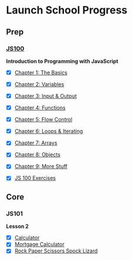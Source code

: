 # Launch School Progress #
## Prep ##
### [JS100](https://github.com/cammo789/Launch-School/tree/main/prep/JS100%20-%20IntroToJS) ###
**Introduction to Programming with JavaScript**

- [x] [Chapter 1: The Basics](https://github.com/cammo789/Launch-School/tree/main/prep/JS100%20-%20IntroToJS/Chapter%201%3A%20The%20Basics)
    
- [x] [Chapter 2: Variables](https://github.com/cammo789/Launch-School/tree/main/prep/JS100%20-%20IntroToJS/Chapter%202%3A%20Variables)

- [x] [Chapter 3: Input & Output](https://github.com/cammo789/Launch-School/tree/main/prep/JS100%20-%20IntroToJS/Chapter%203%3A%20Input%20%26%20Output)

- [x] [Chapter 4: Functions](https://github.com/cammo789/Launch-School/tree/main/prep/JS100%20-%20IntroToJS/Chapter%204%3A%20Functions)

- [x] [Chapter 5: Flow Control](https://github.com/cammo789/Launch-School/tree/main/prep/JS100%20-%20IntroToJS/Chapter%205%3A%20Flow%20Control)

- [x] [Chapter 6: Loops & Iterating](https://github.com/cammo789/Launch-School/tree/main/prep/JS100%20-%20IntroToJS/Chapter%206%3A%20Loops%20%26%20Iterating)

- [x] [Chapter 7: Arrays](https://github.com/cammo789/Launch-School/tree/main/prep/JS100%20-%20IntroToJS/Chapter%207%3A%20Arrays)

- [x] [Chapter 8: Objects](https://github.com/cammo789/Launch-School/tree/main/prep/JS100%20-%20IntroToJS/Chapter%208%3A%20Objects)

- [x] [Chapter 9: More Stuff](https://github.com/cammo789/Launch-School/tree/main/prep/JS100%20-%20IntroToJS/Chapter%209%3A%20More%20Stuff)

- [x] [JS 100 Exercises](https://github.com/cammo789/Launch-School/tree/main/prep/misc)

## Core ##
### JS101 ###
**Lesson 2**
- [x] [Calculator](https://github.com/cammo789/Launch-School/blob/main/backEnd/JS101/lesson_2/calculator.js)
- [x] [Mortgage Calculator](https://github.com/cammo789/Launch-School/blob/main/backEnd/JS101/lesson_2/mortgageCalculator.js)
- [x] [Rock Paper Scissors Spock Lizard](https://github.com/cammo789/Launch-School/blob/main/backEnd/JS101/lesson_2/exercises/rps.js)

